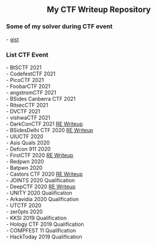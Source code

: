 <h2 align="center">My CTF Writeup Repository</h2>

<h3>Some of my solver during CTF event</h3>
- <a href="http://gist.github.com/ret2ex">gist</a> <br>

<h3>List CTF Event</h3>
- BtSCTF 2021<br>
- CodefestCTF 2021<br>
- PicoCTF 2021<br>
- FoobarCTF 2021<br>
- angstromCTF 2021<br>
- BSides Canberra CTF 2021<br>
- RitsecCTF 2021<br>
- DVCTF 2021<br>
- vishwaCTF 2021<br>
- DarkConCTF 2021 <a href="https://ret2ex.medium.com/reverse-engineering-darkcon-ctf-2021-a8060717b1e3">RE Writeup</a> <br>
- BSidesDelhi CTF 2020 <a href="https://ret2ex.medium.com/writeup-reverse-engineering-bsides-delhi-ctf-2020-8a3f8bc92fb">RE Writeup</a> <br>
- UIUCTF 2020<br>
- Asis Quals 2020<br>
- Defcon 911 2020<br>
- FirstCTF 2020 <a href="https://medium.com/@ret2ex/write-up-first-challenge-2020-2e2ff284d590">RE Writeup</a> <br>
- Redpwn 2020<br>
- Batpwn 2020<br>
- Castors CTF 2020 <a href="https://medium.com/@ret2ex/reverse-engineering-castors-ctf-2020-b80ce7a4670">RE Writeup</a><br> 
- JOINTS 2020 Qualification<br>
- DeepCTF 2020 <a href="https://medium.com/@ret2ex/reverse-engineering-deep-ctf-2020-ac9e83aa266d">RE Writeup</a><br> 
- UNITY 2020 Qualification<br>
- Arkavidia 2020 Qualification<br>
- UTCTF 2020<br>
- zer0pts 2020<br>
- KKSI 2019 Qualification<br>
- Hology CTF 2019 Qualification<br>
- COMPFEST 11 Qualification<br>
- HackToday 2019 Qualification<br>
